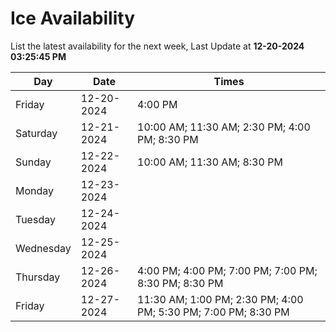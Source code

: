 # Ice Availability

List the latest availability for the next week, Last Update at **12-20-2024 03:25:45 PM**

| Day         | Date        | Times       |
| ----------- | ----------- | ----------- |
|Friday|12-20-2024|4:00 PM|
|Saturday|12-21-2024|10:00 AM; 11:30 AM; 2:30 PM; 4:00 PM; 8:30 PM|
|Sunday|12-22-2024|10:00 AM; 11:30 AM; 8:30 PM|
|Monday|12-23-2024||
|Tuesday|12-24-2024||
|Wednesday|12-25-2024||
|Thursday|12-26-2024|4:00 PM; 4:00 PM; 7:00 PM; 7:00 PM; 8:30 PM; 8:30 PM|
|Friday|12-27-2024|11:30 AM; 1:00 PM; 2:30 PM; 4:00 PM; 5:30 PM; 7:00 PM; 8:30 PM|
